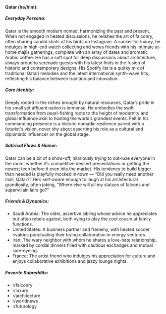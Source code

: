 #### Qatar (he/him):

##### Everyday Persona:

Qatar is the smooth modern nomad, harmonizing the past and present. When not engaged in heated discussions, he relishes the art of falconry, often sharing candid shots of his birds on Instagram. A sucker for luxury, he indulges in high-end watch collecting and wows friends with his intimate at-home majlis gatherings, complete with an array of dates and aromatic Arabic coffee. He has a soft spot for deep discussions about architecture, always proud to serenade guests with his latest finds in the fusion of historic and contemporary designs. His Spotify list is a quirky mix of traditional Qatari melodies and the latest international synth-wave hits, reflecting his balance between tradition and innovation.

##### Core Identity:

Deeply rooted in the riches brought by natural resources, Qatar’s pride in his small yet affluent nation is immense. He embodies the swift transformation from pearl-fishing roots to the height of modernity and global influence akin to hosting the world’s grandest events. Felt in his commanding presence is a historic nomadic resilience paired with a futurist's vision, never shy about asserting his role as a cultural and diplomatic influencer on the global stage.

##### Satirical Flaws & Humor:

Qatar can be a bit of a show-off, hilariously trying to out-luxe everyone in the room, whether it’s competitive dessert presentations or getting the newest tech before it even hits the market. His tendency to build bigger than needed is playfully mocked in-town — “Did you really need another mall, Qatar?” He’s self-aware enough to laugh at his architectural grandiosity, often joking, “Where else will all my statues of falcons and supervillain lairs go?”

##### Friends & Dynamics:

- Saudi Arabia: The older, assertive sibling whose advice he appreciates but often rebels against, both vying to play the cool cousin at family functions.
- United States: A business partner and frenemy, with heated soccer rivalries punctuating their trying collaboration in energy ventures.
- Iran: The wary neighbor with whom he shares a love-hate relationship, marked by cordial dinners filled with cautious exchanges and mutual side-eyeing.
- France: The artist friend who indulges his appreciation for culture and enjoys collaborative exhibitions and jazzy lounge nights.

##### Favorite Subreddits:

- r/falconry
- r/luxury
- r/architecture
- r/worldnews
- r/futurology